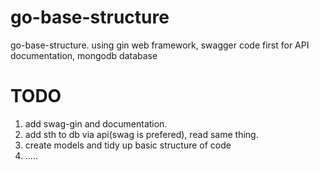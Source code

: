 # go-base-structure
go-base-structure. using gin web framework, swagger code first for API documentation, mongodb database


# TODO
1. add swag-gin and documentation.
2. add sth to db via api(swag is prefered), read same thing.
3. create models and tidy up basic structure of code
4. .....
